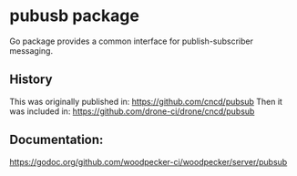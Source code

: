 # pubusb package

Go package provides a common interface for publish-subscriber messaging.

## History

This was originally published in: https://github.com/cncd/pubsub
Then it was included in: https://github.com/drone-ci/drone/cncd/pubsub

## Documentation:

https://godoc.org/github.com/woodpecker-ci/woodpecker/server/pubsub
